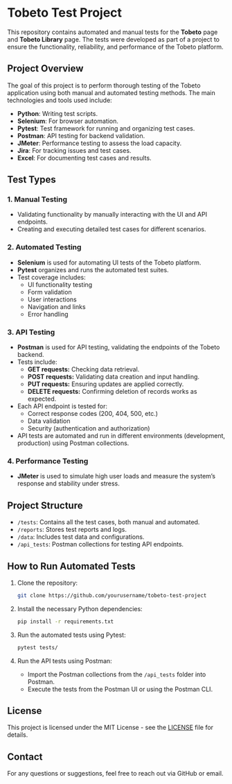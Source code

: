 # Tobeto Test Project

This repository contains automated and manual tests for the **Tobeto** page and **Tobeto Library** page. The tests were developed as part of a project to ensure the functionality, reliability, and performance of the Tobeto platform.

## Project Overview

The goal of this project is to perform thorough testing of the Tobeto application using both manual and automated testing methods. The main technologies and tools used include:

- **Python**: Writing test scripts.
- **Selenium**: For browser automation.
- **Pytest**: Test framework for running and organizing test cases.
- **Postman**: API testing for backend validation.
- **JMeter**: Performance testing to assess the load capacity.
- **Jira**: For tracking issues and test cases.
- **Excel**: For documenting test cases and results.

## Test Types

### 1. **Manual Testing**
   - Validating functionality by manually interacting with the UI and API endpoints.
   - Creating and executing detailed test cases for different scenarios.

### 2. **Automated Testing**
   - **Selenium** is used for automating UI tests of the Tobeto platform.
   - **Pytest** organizes and runs the automated test suites.
   - Test coverage includes:
     - UI functionality testing
     - Form validation
     - User interactions
     - Navigation and links
     - Error handling

### 3. **API Testing**
   - **Postman** is used for API testing, validating the endpoints of the Tobeto backend.
   - Tests include:
     - **GET requests:** Checking data retrieval.
     - **POST requests:** Validating data creation and input handling.
     - **PUT requests:** Ensuring updates are applied correctly.
     - **DELETE requests:** Confirming deletion of records works as expected.
   - Each API endpoint is tested for:
     - Correct response codes (200, 404, 500, etc.)
     - Data validation
     - Security (authentication and authorization)
   - API tests are automated and run in different environments (development, production) using Postman collections.

### 4. **Performance Testing**
   - **JMeter** is used to simulate high user loads and measure the system’s response and stability under stress.

## Project Structure

- `/tests`: Contains all the test cases, both manual and automated.
- `/reports`: Stores test reports and logs.
- `/data`: Includes test data and configurations.
- `/api_tests`: Postman collections for testing API endpoints.

## How to Run Automated Tests

1. Clone the repository:
    ```bash
    git clone https://github.com/yourusername/tobeto-test-project
    ```

2. Install the necessary Python dependencies:
    ```bash
    pip install -r requirements.txt
    ```

3. Run the automated tests using Pytest:
    ```bash
    pytest tests/
    ```

4. Run the API tests using Postman:
    - Import the Postman collections from the `/api_tests` folder into Postman.
    - Execute the tests from the Postman UI or using the Postman CLI.

## License

This project is licensed under the MIT License - see the [LICENSE](LICENSE) file for details.

## Contact

For any questions or suggestions, feel free to reach out via GitHub or email.
